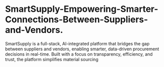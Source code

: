 # SmartSupply-Empowering-Smarter-Connections-Between-Suppliers-and-Vendors.
SmartSupply is a full-stack, AI-integrated platform that bridges the gap between suppliers and vendors, enabling smarter, data-driven procurement decisions in real-time. Built with a focus on transparency, efficiency, and trust, the platform simplifies material sourcing
